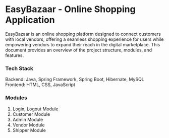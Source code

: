 # EasyBazaar - Online Shopping Application
EasyBazaar is an online shopping platform designed to connect customers with local vendors, offering a seamless shopping experience for users while empowering vendors to expand their reach in 
 the digital marketplace. This document provides an overview of the project structure, modules, and features.


### Tech Stack
Backend: Java, Spring Framework, Spring Boot, Hibernate, MySQL
Frontend: HTML, CSS, JavaScript  


### Modules
1. Login, Logout Module
2. Customer Module
3. Admin Module
4. Vendor Module  
5. Shipper Module
   
